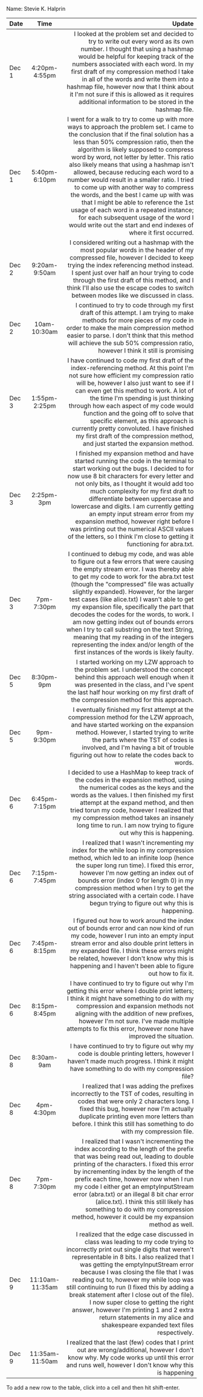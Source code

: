Name: Stevie K. Halprin

| Date  |      Time       |                                                                                                                                                                                                                                                                                                                                                                                                                                                                                                                                                                                                                                                                                                  Update |
|:------|:---------------:|--------------------------------------------------------------------------------------------------------------------------------------------------------------------------------------------------------------------------------------------------------------------------------------------------------------------------------------------------------------------------------------------------------------------------------------------------------------------------------------------------------------------------------------------------------------------------------------------------------------------------------------------------------------------------------------------------------:|
| Dec 1 |  4:20pm-4:55pm  |                                                                                                                                                                                                                                               I looked at the problem set and decided to try to write out every word as its own number. I thought that using a hashmap would be helpful for keeping track of the numbers associated with each word. In my first draft of my compression method I take in all of the words and write them into a hashmap file, however now that I think about it I'm not sure if this is allowed as it requires additional information to be stored in the hashmap file. |
| Dec 1 |  5:40pm-6:10pm  | I went for a walk to try to come up with more ways to approach the problem set. I came to the conclusion that if the final solution has a less than 50% compression ratio, then the algorithm is likely supposed to compress word by word, not letter by letter. This ratio also likely means that using a hashmap isn't allowed, because reducing each word to a number would result in a smaller ratio. I tried to come up with another way to compress the words, and the best I came up with was that I might be able to reference the 1st usage of each word in a repeated instance; for each subsequent usage of the word I would write out the start and end indexes of where it first occurred. |
| Dec 2 |  9:20am-9:50am  |                                                                                                                                                                                                                                                                                                                                         I considered writing out a hashmap with the most popular words in the header of my compressed file, however I decided to keep trying the index referencing method instead. I spent just over half an hour trying to code through the first draft of this method, and I think I'll also use the escape codes to switch between modes like we discussed in class. |
| Dec 2 |  10am-10:30am   |                                                                                                                                                                                                                                                                                                                                                                                                I continued to try to code through my first draft of this attempt. I am trying to make methods for more pieces of my code in order to make the main compression method easier to parse. I don't think that this method will achieve the sub 50% compression ratio, however I think it still is promising |
| Dec 3 |  1:55pm-2:25pm  |                                                                                                                                                                            I have continued to code my first draft of the index-referencing method. At this point I'm not sure how efficient my compression ratio will be, however I also just want to see if I can even get this method to work. A lot of the time I'm spending is just thinking through how each aspect of my code would function and the going off to solve that specific element, as this approach is currently pretty convoluted. I have finished my first draft of the compression method, and just started the expansion method. |
| Dec 3 |   2:25pm-3pm    |                                                                                                                                               I finished my expansion method and have started running the code in the terminal to start working out the bugs. I decided to for now use 8 bit characters for every letter and not only  bits, as I thought it would add too much complexity for my first draft to differentiate between uppercase and lowercase and digits. I am currently getting an empty input stream error from my expansion method, however right before I was printing out the numerical ASCII values of the letters, so I think I'm close to getting it functioning for abra.txt. |
| Dec 3 |   7pm-7:30pm    |                                                      I continued to debug my code, and was able to figure out a few errors that were causing the empty stream error. I was thereby able to get my code to work for the abra.txt test (though the "compressed" file was actually slightly expanded). However, for the larger test cases (like alice.txt) I wasn't able to get my expansion file, specifically the part that decodes the codes for the words, to work. I am now getting index out of bounds errors when I try to call substring on the text String, meaning that my reading in of the integers representing the index and/or length of the first instances of the words is likely faulty. |
| Dec 5 |   8:30pm-9pm    |                                                                                                                                                                                                                                                                                                                                                                                                                                         I started working on my LZW approach to the problem set. I understood the concept behind this approach well enough when it was presented in the class, and I've spent the last half hour working on my first draft of the compression method for this approach. |
| Dec 5 |   9pm-9:30pm    |                                                                                                                                                                                                                                                                                                                                                                                           I eventually finished my first attempt at the compression method for the LZW approach, and have started working on the expansion method. However, I started trying to write the parts where the TST of codes is involved, and I'm having a bit of trouble figuring out how to relate the codes back to words. |
| Dec 6 |  6:45pm-7:15pm  |                                                                                                                                                                                                                                                                                                                           I decided to use a HashMap to keep track of the codes in the expansion method, using the numerical codes as the keys and the words as the values. I then finished my first attempt at the expand method, and then tried torun my code, however I realized that my compression method takes an insanely long time to run. I am now trying to figure out why this is happening. |
| Dec 6 |  7:15pm-7:45pm  |                                                                                                                                                                                                                                                                                               I realized that I wasn't incrementing my index for the while loop in my compression method, which led to an infinite loop (hence the super long run time). I fixed this error, however I'm now getting an index out of bounds error (index 0 for length 0) in my compression method when I try to get the string associated with a certain code. I have begun trying to figure out why this is happening. |
| Dec 6 |  7:45pm-8:15pm  |                                                                                                                                                                                                                                                                                                                                                                I figured out how to work around the index out of bounds error and can now kind of run my code, however I run into an empty input stream error and also double print letters in my expanded file. I think these errors might be related, however I don't know why this is happening and I haven't been able to figure out how to fix it. |
| Dec 6 |  8:15pm-8:45pm  |                                                                                                                                                                                                                                                                                                                                                           I have continued to try to figure out why I'm getting this error where I double print letters; I think it might have something to do with my compression and expansion methods not aligning with the addition of new prefixes, however I'm not sure. I've made multiple attempts to fix this error, however none have improved the situation. |
| Dec 8 |   8:30am-9am    |                                                                                                                                                                                                                                                                                                                                                                                                                                                                                                                     I have continued to try to figure out why my code is double printing letters, however I haven't made much progress. I think it might have something to do with my compression file? |
| Dec 8 |   4pm-4:30pm    |                                                                                                                                                                                                                                                                                                                                                                                                           I realized that I was adding the prefixes incorrectly to the TST of codes, resulting in codes that were only 2 characters long. I fixed this bug, however now I'm actually duplicate printing even more letters than before. I think this still has something to do with my compression file. |
| Dec 8 |   7pm-7:30pm    |                                                                                                                                                                                                    I realized that I wasn't incrementing the index according to the length of the prefix that was being read out, leading to double printing of the characters. I fixed this error by incrementing index by the length of the prefix each time, however now when I run my code I either get an emptyInputStream error (abra.txt) or an illegal 8 bit char error (alice.txt). I think this still likely has something to do with my compression method, however it could be my expansion method as well. |
| Dec 9 | 11:10am-11:35am |                                                                                                                       I realized that the edge case discussed in class was leading to my code trying to incorrectly print out single digits that weren't representable in 8 bits. I also realized that I was getting the emptyInputStream error because I was closing the file that I was reading out to, however my while loop was still continuing to run (I fixed this by adding a break statement after I close out of the file). I now super close to getting the right answer, however I'm printing 1 and 2 extra return statements in my alice and shakespeare expanded text files respectively. |
| Dec 9 | 11:35am-11:50am |                                                                                                                                                                                                                                                                                                                                                                                                                                                                                                       I realized that the last (few) codes that I print out are wrong/additional, however I don't know why. My code works up until this error and runs well, however I don't know why this is happening |


To add a new row to the table, click into a cell and then hit shift-enter.